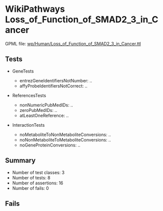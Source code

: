 # WikiPathways Loss_of_Function_of_SMAD2_3_in_Cancer

GPML file: [wp/Human/Loss_of_Function_of_SMAD2_3_in_Cancer.ttl](../wp/Human/Loss_of_Function_of_SMAD2_3_in_Cancer.ttl)

## Tests

* GeneTests
    * entrezGeneIdentifiersNotNumber: ..
    * affyProbeIdentifiersNotCorrect: ..

* ReferencesTests
    * nonNumericPubMedIDs: ..
    * zeroPubMedIDs: ..
    * atLeastOneReference: ..

* InteractionTests
    * noMetaboliteToNonMetaboliteConversions: ..
    * noNonMetaboliteToMetaboliteConversions: ..
    * noGeneProteinConversions: ..

## Summary

* Number of test classes: 3
* Number of tests: 8
* Number of assertions: 16
* Number of fails: 0

## Fails

